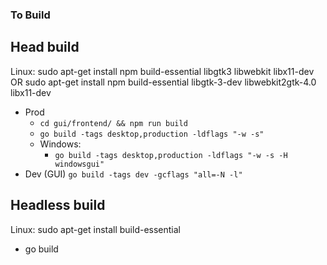 ### To Build

## Head build

Linux: 
sudo apt-get install npm build-essential libgtk3 libwebkit libx11-dev
OR
sudo apt-get install npm build-essential libgtk-3-dev libwebkit2gtk-4.0 libx11-dev

- Prod
  - `cd gui/frontend/ && npm run build`
  - `go build -tags desktop,production -ldflags "-w -s"`
  - Windows:
    - `go build -tags desktop,production -ldflags "-w -s -H windowsgui"`
- Dev (GUI) `go build -tags dev -gcflags "all=-N -l"`

## Headless build
Linux: sudo apt-get install build-essential
- go build 
